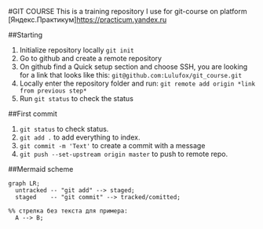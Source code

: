 #GIT COURSE
This is a training repository I use for git-course on platform [Яндекс.Практикум]https://practicum.yandex.ru

##Starting
1. Initialize repository locally
```git init```
2. Go to github and create a remote repository
3. On github find a Quick setup section and choose SSH, you are looking for a link that looks like this:
```git@github.com:Lulufox/git_course.git```
4. Locally enter the repository folder and run:
```git remote add origin *link from previous step*```
5. Run `git status` to check the status

##First commit
1. `git status` to check status.
2. `git add .` to add everything to index.
3. `git commit -m 'Text'` to create a commit with a message
4. `git push --set-upstream origin master` to push to remote repo.

##Mermaid scheme
```mermaid
graph LR;
  untracked -- "git add" --> staged;
  staged    -- "git commit" --> tracked/comitted;

%% стрелка без текста для примера: 
  A --> B;
```